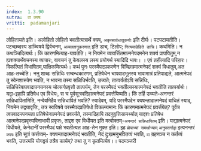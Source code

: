 ```yaml
---
index:  1.3.90
sutra:  वा क्यषः
vritti:  padamanjari
---
```


लोहितायते इति। अलोहितो लोहितो भवतीत्यत्रार्थे क्यष्, `अकृत्सार्वधातुकयोः` इति दीर्घः। पटपटायतीति। पटच्छब्दस्य डाज्विषये द्विर्वचनम्, `अव्यक्तानुकरणात्` इति डाच्, टिलोप; `नित्यमाम्रेडिते डाचि`। कथमिति। न कथञ्चिदित्यर्थः। किं कारणमित्याह-यावतेति। न नियमेन व्यावर्त्तितमात्मनेपदमनेन शक्यं प्रापयितुम्,न ह्यशक्यार्थेवचनस्य व्यापारः, वावचनं तु केवलस्य लस्य प्रयोगर्थ स्यादिदि भावः। । एवं तर्हीत्यादि परिहारः। विकल्पितं विभाषितम्,पाक्षिकमित्यर्थः। कथं पुनः परस्मैपदप्रकरणेन विच्छिन्नमात्मनेपदं शक्यं विधातुम्,अत आह-तच्चेति। ननु शाब्दः सन्निधिः सम्बन्धकारणम्, प्रतिषेधेन चापवादभूतस्य भावामात्रं प्रतिपाद्यते, आत्मनेपदं तु स्वेनशास्त्रेण भवति, न भावना तस्य सन्निधिर्भवति, उच्यते; तात्पर्यतोऽपि सन्निधिः, सन्निधिरेवापवादापनयनस्य चोत्सर्गप्रवृत्तौ तात्पर्यम्, तेन परस्मैपदं भवतीत्यस्यात्मनेपदं भवतीति तात्पर्यार्थः। यद्वा-इहापि प्रतिषेध एव विधेयः, स च पूर्वसूत्रवदिहात्मनेपदं प्रवर्त्तयिष्यति। किं तर्हि उच्यते-अनन्तरं सन्निधापितामिति, नन्वेवमिहैव सन्निधापितं भवति? स्यादेवम्, यदि परस्मैपदेन क्यषन्तादात्मनेपदं बाधितं स्याद्, नियमेन तद्व्यावृत्तिः, तत्र स्वविषये परस्मैपदप्रतिषेधो विकल्प्यमानः किं कारणमात्मनेपदं प्रवर्त्तयेत्? पूर्वत्र त्वपवादमपनयता प्रतिषेधेनात्मनेपदं प्रवर्त्त्यते, तस्मादिहापि तदनुवृत्तिसामर्थ्यात् याद्दशः प्रतिषेध आत्मनेपदप्रवृत्त्यविनाभावी प्रकृतः, ताद्दश एव विधीयत इति मत्वोक्तम्-`अनन्तरं सन्निधापितम्` इति। यद्यात्मनेपदं विधीयते, केनेदानीं परस्मैपदं पक्षे भवतीत्यत आह-तेन मुक्त इति। इह `प्रोपाभ्यां समर्थाभ्याम्` `अनुपसर्गाद्वा` इत्यनन्तरं `क्यषः` इति सूत्रं कर्त्तव्यम्- क्यषन्तादात्मनेपदं भवतीति, नेदं दुःखमनुभवितव्यं भवति, `वा` ग्रहणञ्च न कर्तव्यं भवति, उत्तरमपि योगद्वयं तत्रैव कार्यम्? तथा तु न कृतमित्येव।।
पदमञ्जरी
